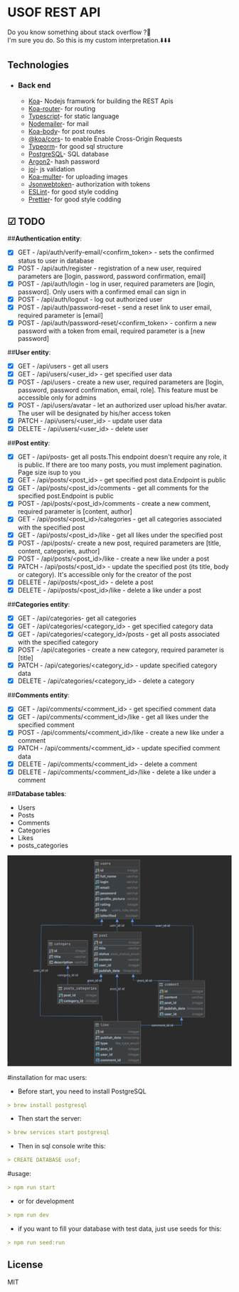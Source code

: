 # USOF REST API

Do you know something about stack overflow ?🙈<br> 
I'm sure you do. So this is my custom interpretation.⬇️⬇️⬇️

## Technologies

- ### Back end

    - [Koa](https://koajs.com/)- Nodejs framwork for building the REST Apis
    - [Koa-router](https://www.npmjs.com/package/koa-router)- for routing
    - [Typescript](https://www.typescriptlang.org)- for static language
    - [Nodemailer](https://nodemailer.com)- for mail
    - [Koa-body](https://koajs.com)- for post routes
    - [@koa/cors](https://www.npmjs.com/package/@koa/cors)- to enable Enable Cross-Origin Requests
    - [Typeorm](https://typeorm.io/#/)- for good sql structure
    - [PostgreSQL](https://www.postgresql.org/)- SQL database
    - [Argon2](https://github.com/ranisalt/node-argon2#readme)- hash password
    - [joi](https://github.com/hapijs/joi#readme)- js validation
    - [Koa-multer](https://www.npmjs.com/package/multer)- for uploading images
    - [Jsonwebtoken](https://github.com/auth0/node-jsonwebtoken#readme)- authorization with tokens
    - [ESLint](https://eslint.org/)- for good style codding
    - [Prettier](https://prettier.io/)- for good style codding

## ☑ TODO
##**Authentication entity**:<br/>

- [x] GET - /api/auth/verify-email/<confirm_token> - sets the confirmed status to user in database
- [x] POST - /api/auth/register - registration of a new user, required parameters are [login, password, password confirmation, email]<br/>
- [x] POST - /api/auth/login - log in user, required parameters are [login, password]. Only users with a confirmed email can sign in<br/>
- [x] POST - /api/auth/logout - log out authorized user<br/>
- [x] POST - /api/auth/password-reset - send a reset link to user email, required parameter is [email]<br/>
- [x] POST - /api/auth/password-reset/<confirm_token> - confirm a new password with a token from email, required parameter is a [new password]<br/>

##**User entity**:<br/>

- [x] GET - /api/users - get all users<br/>
- [x] GET - /api/users/<user_id> - get specified user data<br/>
- [x] POST - /api/users - create a new user, required parameters are [login, password, password confirmation, email, role]. This feature must be accessible only for admins<br/>
- [x] POST - /api/users/avatar - let an authorized user upload his/her avatar. The user will be designated by his/her access token<br/>
- [x] PATCH - /api/users/<user_id> - update user data<br/>
- [x] DELETE - /api/users/<user_id> - delete user<br/>

##**Post entity**:<br/>

- [x] GET - /api/posts- get all posts.This endpoint doesn't require any role, it is public. If there are too many posts, you must implement pagination. Page size isup to you<br/>
- [x] GET - /api/posts/<post_id> - get specified post data.Endpoint is public<br/>
- [x] GET - /api/posts/<post_id>/comments - get all comments for the specified post.Endpoint is public<br/>
- [x] POST - /api/posts/<post_id>/comments - create a new comment, required parameter is [content, author]<br/>
- [x] GET - /api/posts/<post_id>/categories - get all categories associated with the specified post<br/>
- [x] GET - /api/posts/<post_id>/like - get all likes under the specified post<br/>
- [x] POST - /api/posts/- create a new post, required parameters are [title, content, categories, author]<br/>
- [x] POST - /api/posts/<post_id>/like - create a new like under a post<br/>
- [x] PATCH - /api/posts/<post_id> - update the specified post (its title, body or category). It's accessible only for the creator of the post<br/>
- [x] DELETE - /api/posts/<post_id> - delete a post<br/>
- [x] DELETE - /api/posts/<post_id>/like - delete a like under a post<br/>

##**Categories entity**:<br/>

- [x] GET - /api/categories- get all categories<br/>
- [x] GET - /api/categories/<category_id> - get specified category data<br/>
- [x] GET - /api/categories/<category_id>/posts - get all posts associated with the specified category<br/>
- [x] POST - /api/categories - create a new category, required parameter is [title]<br/>
- [x] PATCH - /api/categories/<category_id> - update specified category data<br/>
- [x] DELETE - /api/categories/<category_id> - delete a category<br/>

##**Comments entity**:<br/>

- [x] GET - /api/comments/<comment_id> - get specified comment data<br/>
- [x] GET - /api/comments/<comment_id>/like - get all likes under the specified comment<br/>
- [x] POST - /api/comments/<comment_id>/like - create a new like under a comment<br/>
- [x] PATCH - /api/comments/<comment_id> - update specified comment data<br/>
- [x] DELETE - /api/comments/<comment_id> - delete a comment<br/>
- [x] DELETE - /api/comments/<comment_id>/like - delete a like under a comment<br/>

##**Database tables**:<br/>

- Users<br/>
- Posts<br/>
- Comments<br/>
- Categories<br/>
- Likes<br/>
- posts_categories<br/>

<img src="src/public/db.png"></img>

#installation for mac users:

- Before start, you need to install PostgreSQL

```md
> brew install postgresql
```

- Then start the server:

```md
> brew services start postgresql 
```

- Then in sql console write this:

```md
> CREATE DATABASE usof; 
```

#usage:

```md
> npm run start
```

- or for development 

```md
> npm run dev
```

- if you want to fill your database with test data, just use seeds for this:

```md
> npm run seed:run
```


## License

MIT

